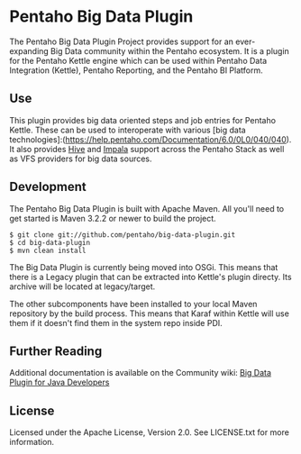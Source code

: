 Pentaho Big Data Plugin
=======================

The Pentaho Big Data Plugin Project provides support for an ever-expanding Big Data community within the Pentaho ecosystem. It is a plugin for the Pentaho Kettle engine which can be used within Pentaho Data Integration (Kettle), Pentaho Reporting, and the Pentaho BI Platform.

Use
---
This plugin provides big data oriented steps and job entries for Pentaho Kettle.  These can be used to interoperate with various [big data technologies]:(https://help.pentaho.com/Documentation/6.0/0L0/040/040).  It also provides [Hive](https://help.pentaho.com/Documentation/6.0/0D0/160/010#Hive2) and [Impala](https://help.pentaho.com/Documentation/6.0/0D0/160/010#Impala) support across the Pentaho Stack as well as VFS providers for big data sources.

Development
--------
The Pentaho Big Data Plugin is built with Apache Maven. All you'll need to get started is Maven 3.2.2 or newer to build the project.

    $ git clone git://github.com/pentaho/big-data-plugin.git
    $ cd big-data-plugin
    $ mvn clean install

The Big Data Plugin is currently being moved into OSGi.  This means that there is a Legacy plugin that can be extracted into Kettle's plugin directy.  Its archive will be located at legacy/target.

The other subcomponents have been installed to your local Maven repository by the build process.  This means that Karaf within Kettle will use them if it doesn't find them in the system repo inside PDI.

Further Reading
---------------
Additional documentation is available on the Community wiki: [Big Data Plugin for Java Developers](http://wiki.pentaho.com/display/BAD/Getting+Started+for+Java+Developers)

License
-------
Licensed under the Apache License, Version 2.0. See LICENSE.txt for more information.
